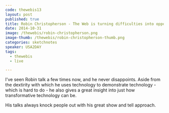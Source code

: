 ```yaml
---
code: thewebis13
layout: post
published: true
title: Robin Christopherson - The Web is turning difficulties into opportunities
date: 2014-10-31
image: /thewebis/robin-christopherson.png
image-thumb: /thewebis/robin-christopherson-thumb.png
categories: sketchnotes
speaker: USA2DAY
tags:
  - thewebis
  - live

---
```


I've seen Robin talk a few times now, and he never disappoints. Aside from the dextirity with which he uses technology to demonstrate technology - which is hard to do - he also gives a great insight into just how transformative technology can be.

His talks always knock people out with his great show and tell approach.